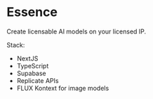 # Essence
Create licensable AI models on your licensed IP. 

Stack: 
- NextJS
- TypeScript
- Supabase
- Replicate APIs
- FLUX Kontext for image models
